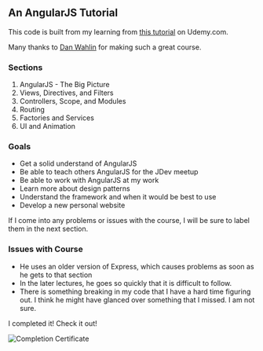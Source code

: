 ## An AngularJS Tutorial

This code is built from my learning from [this tutorial](https://www.udemy.com/angularjs-jumpstart/#/) on Udemy.com.

Many thanks to [Dan Wahlin](https://twitter.com/DanWahlin) for making such a great course.

### Sections

1. AngularJS - The Big Picture
1. Views, Directives, and Filters
1. Controllers, Scope, and Modules
1. Routing
1. Factories and Services
1. UI and Animation

### Goals

* Get a solid understand of AngularJS
* Be able to teach others AngularJS for the JDev meetup
* Be able to work with AngularJS at my work
* Learn more about design patterns
* Understand the framework and when it would be best to use
* Develop a new personal website

If I come into any problems or issues with the course, I will be sure to label them in the next section.

### Issues with Course

* He uses an older version of Express, which causes problems as soon as he gets to that section
* In the later lectures, he goes so quickly that it is difficult to follow.
* There is something breaking in my code that I have a hard time figuring out. I think he might have glanced over something that I missed. I am not sure.

I completed it! Check it out!

![Completion Certificate](https://udemy-certificate.s3.amazonaws.com/image/UC-QLFC8X55.jpg)